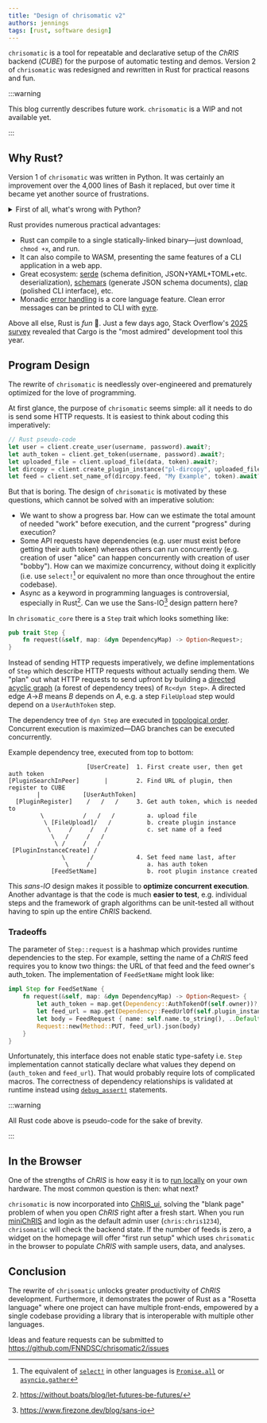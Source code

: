 ```yaml
---
title: "Design of chrisomatic v2"
authors: jennings
tags: [rust, software design]
---
```


`chrisomatic` is a tool for repeatable and declarative setup of the _ChRIS_ backend (_CUBE_)
for the purpose of automatic testing and demos. Version 2 of `chrisomatic` was redesigned
and rewritten in Rust for practical reasons and fun.

<!-- truncate -->

:::warning

This blog currently describes future work. `chrisomatic` is a WIP
and not available yet.

:::

## Why Rust?

Version 1 of `chrisomatic` was written in Python. It was certainly an
improvement over the 4,000 lines of Bash it replaced, but over time
it became yet another source of frustrations.

<details>
<summary>First of all, what's wrong with Python?</summary>

- Three years ago, [`uv`](https://docs.astral.sh/uv) was not popular yet.
  [Poetry](https://python-poetry.org) was the most popular option for
  Python package management at the time, though it isn't great.
- Installation of Python programs often goes wrong (because `pip` does
  not manage dependency version conflicts nor Python versions) so instead,
  `chrisomatic` was distributed as a 493MB image.
  [Migrating from Poetry to `rye`](https://github.com/FNNDSC/chrisomatic/commit/ea353a63a3ec748fa31847c53c570102c82f069f)
  (a predecessor to `uv`) enabled optimizations which shrunk the image to
  88MB. That is about as good as you can get with Python, but it's silly
  for a setup script to be about the size of a 2 minute YouTube video.
- Since `chrisomatic` was a container image, you needed to run it in
  Docker, which is inconvenient and riddled with pitfalls e.g. messing up
  Docker network settings.
- Python exceptions are ugly and take up your whole screen without even
  providing the user with useful information. [Example](https://github.com/FNNDSC/chrisomatic/issues/11).

</details>

Rust provides numerous practical advantages:

- Rust can compile to a single statically-linked binary&mdash;just download, `chmod +x`, and run.
- It can also compile to WASM, presenting the same features of a CLI application in a web app.
- Great ecosystem: [serde](https://serde.rs/) (schema definition, JSON+YAML+TOML+etc. deserialization),
  [schemars](https://github.com/GREsau/schemars) (generate JSON schema documents),
  [clap](https://docs.rs/clap) (polished CLI interface), etc.
- Monadic [error handling](https://doc.rust-lang.org/book/ch09-02-recoverable-errors-with-result.html)
  is a core language feature. Clean error messages can be printed to CLI with
  [eyre](https://github.com/eyre-rs/eyre).

Above all else, Rust is _fun_ 🪩. Just a few days ago, Stack Overflow's
[2025 survey](https://survey.stackoverflow.co/2025/technology#2-cloud-platforms)
revealed that Cargo is the "most admired" development tool this year.

## Program Design

The rewrite of `chrisomatic` is needlessly over-engineered and prematurely
optimized for the love of programming.

At first glance, the purpose of `chrisomatic` seems simple: all it needs to do
is send some HTTP requests. It is easiest to think about coding this imperatively:

```rust
// Rust pseudo-code
let user = client.create_user(username, password).await?;
let auth_token = client.get_token(username, password).await?;
let uploaded_file = client.upload_file(data, token).await?;
let dircopy = client.create_plugin_instance("pl-dircopy", uploaded_file, token).await?;
let feed = client.set_name_of(dircopy.feed, "My Example", token).await?;
```

But that is boring. The design of `chrisomatic` is motivated by these questions, which cannot be solved with an imperative solution:

- We want to show a progress bar. How can we estimate the total amount of needed "work" before execution, and the current "progress" during execution?
- Some API requests have dependencies (e.g. user must exist before getting
  their auth token) whereas others can run concurrently (e.g. creation of
  user "alice" can happen concurrently with creation of user "bobby"). How
  can we maximize concurrency, without doing it explicitly (i.e. use
  `select!`[^1] or equivalent no more than once throughout the entire codebase).
- Async as a keyword in programming languages is controversial, especially
  in Rust[^2]. Can we use the Sans-IO[^3] design pattern here?

[^1]: The equivalent of [`select!`](https://docs.rs/futures/latest/futures/macro.select.html) in other languages is [`Promise.all`](https://developer.mozilla.org/en-US/docs/Web/JavaScript/Reference/Global_Objects/Promise/all) or [`asyncio.gather`](https://docs.python.org/3.12/library/asyncio-task.html#asyncio.gather)
[^2]: https://without.boats/blog/let-futures-be-futures/
[^3]: https://www.firezone.dev/blog/sans-io

In `chrisomatic_core` there is a `Step` trait which looks something like:

```rust
pub trait Step {
    fn request(&self, map: &dyn DependencyMap) -> Option<Request>;
}
```

Instead of sending HTTP requests imperatively, we define implementations of
`Step` which describe HTTP requests without actually sending them. We "plan"
out what HTTP requests to send upfront by building a
[directed acyclic graph](https://en.wikipedia.org/wiki/Directed_acyclic_graph)
(a forest of dependency trees) of `Rc<dyn Step>`. A directed edge _A_->_B_
means _B_ depends on _A_, e.g. a step `FileUpload` step would depend on a
`UserAuthToken` step.

The dependency tree of `dyn Step` are executed in [topological order](https://en.wikipedia.org/wiki/Topological_sorting).
Concurrent execution is maximized—DAG branches can be executed concurrently.

Example dependency tree, executed from top to bottom:

```
                      [UserCreate]  1. First create user, then get auth token
[PluginSearchInPeer]       |        2. Find URL of plugin, then register to CUBE
        |            [UserAuthToken] 
  [PluginRegister]    /   /   /     3. Get auth token, which is needed to
         \           /   /   /         a. upload file
          \ [FileUpload]/   /          b. create plugin instance
           \     /     /   /           c. set name of a feed
            \   /     /   /
             \ /     /   /
 [PluginInstanceCreate] /
               \       /            4. Set feed name last, after
                \     /                a. has auth token
            [FeedSetName]              b. root plugin instance created
```

This _sans-IO_ design makes it possible to **optimize concurrent execution**.
Another advantage is that the code is much **easier to test**, e.g. individual
steps and the framework of graph algorithms can be unit-tested all without
having to spin up the entire _ChRIS_ backend.

### Tradeoffs

The parameter of `Step::request` is a hashmap which provides runtime dependencies
to the step. For example, setting the name of a _ChRIS_ feed requires you to know
two things: the URL of that feed and the feed owner's auth_token. The
implementation of `FeedSetName` might look like:

```rust
impl Step for FeedSetName {
    fn request(&self, map: &dyn DependencyMap) -> Option<Request> {
        let auth_token = map.get(Dependency::AuthTokenOf(self.owner))?;
        let feed_url = map.get(Dependency::FeedUrlOf(self.plugin_instance))?;
        let body = FeedRequest { name: self.name.to_string(), ..Default::default() };
        Request::new(Method::PUT, feed_url).json(body)
    }
}
```

Unfortunately, this interface does not enable static type-safety i.e. `Step`
implementation cannot statically declare what values they depend on
(`auth_token` and `feed_url`). That would probably require lots of complicated
macros. The correctness of dependency relationships is validated at runtime
instead using [`debug_assert!`](https://doc.rust-lang.org/std/macro.debug_assert.html)
statements.

:::warning

All Rust code above is pseudo-code for the sake of brevity.

:::

## In the Browser

One of the strengths of _ChRIS_ is how easy it is to [run locally](/docs/run)
on your own hardware. The most common question is then: what next?

`chrisomatic` is now incorporated into [ChRIS_ui](https://github.com/FNNDSC/ChRIS_ui),
solving the "blank page" problem of when you open _ChRIS_ right after a fresh start.
When you run [miniChRIS](https://github.com/FNNDSC/miniChRIS-docker) and login as
the default admin user (`chris:chris1234`), `chrisomatic` will check the backend
state. If the number of feeds is zero, a widget on the homepage will offer
"first run setup" which uses `chrisomatic` in the browser to populate _ChRIS_ with
sample users, data, and analyses.

## Conclusion

The rewrite of `chrisomatic` unlocks greater productivity of _ChRIS_ development.
Furthermore, it demonstrates the power of Rust as a "Rosetta language" where
one project can have multiple front-ends, empowered by a single codebase providing
a library that is interoperable with multiple other languages.

Ideas and feature requests can be submitted to https://github.com/FNNDSC/chrisomatic2/issues
